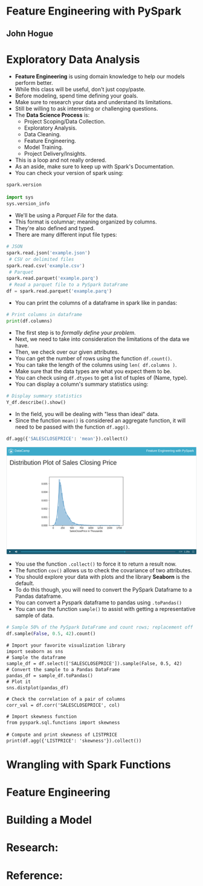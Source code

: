 # Feature Engineering with PySpark
## John Hogue

# Exploratory Data Analysis
- **Feature Engineering** is using domain knowledge to help our models perform better.
- While this class will be useful, don't just copy/paste.
- Before modeling, spend time defining your goals.
- Make sure to research your data and understand its limitations.
- Still be willing to ask interesting or challenging questions.
- The **Data Science Process** is:
  * Project Scoping/Data Collection.
  * Exploratory Analysis.
  * Data Cleaning.
  * Feature Engineering.
  * Model Training.
  * Project Delivery/Insights.
- This is a loop and not really ordered.
- As an aside, make sure to keep up with Spark's Documentation.
- You can check your version of spark using:
```python
spark.version

import sys
sys.version_info
```
- We'll be using a *Parquet File* for the data.
- This format is columnar; meaning organized by columns.
- They're also defined and typed.
- There are many different input file types:
```python
# JSON
spark.read.json('example.json')
 # CSV or delimited files
spark.read.csv('example.csv')
 # Parquet
spark.read.parquet('example.parq')
 # Read a parquet file to a PySpark DataFrame
df = spark.read.parquet('example.parq')
```
- You can print the columns of a dataframe in spark like in pandas:
```python
# Print columns in dataframe
print(df.columns)
```
- The first step is to *formally define your problem*.
- Next, we need to take into consideration the limitations of the data we have.
- Then, we check over our given attributes.
- You can get the number of rows using the function `df.count()`.
- You can take the length of the columns using `len( df.columns )`.
- Make sure that the data types are what you expect them to be.
- You can check using `df.dtypes` to get a list of tuples of (Name, type).
- You can display a column's summary statistics using:
```python
# Display summary statistics
Y_df.describe().show()
```
- In the field, you will be dealing with "less than ideal" data.
- Since the function `mean()` is considered an aggregate function, it will need to be passed with the function `df.agg()`.
```python
df.agg({'SALESCLOSEPRICE': 'mean'}).collect()
```
![Sales Close Price Generated by Seaborn in Python](images/salesmean.png)
- You use the function `.collect()` to force it to return a result now.
- The function `cov()` allows us to check the covariance of two attributes.
- You should explore your data with plots and the library **Seaborn** is the default.
- To do this though, you will need to convert the PySpark Dataframe to a Pandas dataframe.
- You can convert a Pyspark dataframe to pandas using `.toPandas()`
- You can use the function `sample()` to assist with getting a representative sample of data.
```python
# Sample 50% of the PySpark DataFrame and count rows; replacement off
df.sample(False, 0.5, 42).count()
```
```
# Import your favorite visualization library
import seaborn as sns
# Sample the dataframe
sample_df = df.select(['SALESCLOSEPRICE']).sample(False, 0.5, 42)
# Convert the sample to a Pandas DataFrame
pandas_df = sample_df.toPandas()
# Plot it
sns.distplot(pandas_df)
```
```
# Check the correlation of a pair of columns
corr_val = df.corr('SALESCLOSEPRICE', col)
```
```
# Import skewness function
from pyspark.sql.functions import skewness

# Compute and print skewness of LISTPRICE
print(df.agg({'LISTPRICE': 'skewness'}).collect())
```

# Wrangling with Spark Functions

# Feature Engineering

# Building a Model

# Research:

# Reference:
